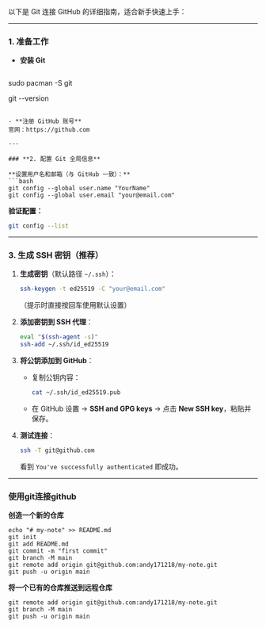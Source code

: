 以下是 Git 连接 GitHub 的详细指南，适合新手快速上手：

---

### **1. 准备工作**
- **安装 Git**  
 
  ```bash
 sudo pacman -S git
 
 git --version
  ```

- **注册 GitHub 账号**  
  官网：https://github.com

---

### **2. 配置 Git 全局信息**

**设置用户名和邮箱（与 GitHub 一致）：**
```bash
git config --global user.name "YourName"
git config --global user.email "your@email.com"
```

**验证配置：**
```bash
git config --list
```

---

### **3. 生成 SSH 密钥（推荐）**
1. **生成密钥**（默认路径 `~/.ssh`）：
   ```bash
   ssh-keygen -t ed25519 -C "your@email.com"
   ```
   （提示时直接按回车使用默认设置）

2. **添加密钥到 SSH 代理**：
   ```bash
   eval "$(ssh-agent -s)"
   ssh-add ~/.ssh/id_ed25519
   ```

3. **将公钥添加到 GitHub**：
   - 复制公钥内容：
     ```bash
     cat ~/.ssh/id_ed25519.pub
     ```
   - 在 GitHub 设置 → **SSH and GPG keys** → 点击 **New SSH key**，粘贴并保存。

4. **测试连接**：
   ```bash
   ssh -T git@github.com
   ```
   看到 `You've successfully authenticated` 即成功。

---

### 使用git连接github

**创造一个新的仓库**

```shell
echo "# my-note" >> README.md
git init
git add README.md
git commit -m "first commit"
git branch -M main
git remote add origin git@github.com:andy171218/my-note.git
git push -u origin main
```

**将一个已有的仓库推送到远程仓库**

```shell
git remote add origin git@github.com:andy171218/my-note.git
git branch -M main
git push -u origin main
```
